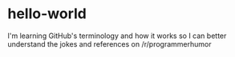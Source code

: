 # hello-world
I'm learning GitHub's terminology and how it works so I can better understand the jokes and references on /r/programmerhumor
